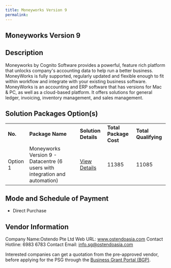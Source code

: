 ```yaml
---
title: Moneyworks Version 9
permalink: 
---
```


## Moneyworks Version 9

## Description

Moneyworks by Cognito Software provides a powerful, feature rich platform that unlocks company's accounting data to help run a better business. MoneyWorks is fully supported, regularly updated and flexible enough to fit within workflow and integrate with your existing business software. MoneyWorks is an accounting and ERP software that has versions for Mac & PC, as well as a cloud-based platform. It offers solutions for general ledger, invoicing, inventory management, and sales management.

## Solution Packages Option(s)

<table>
<tr>
<td><b>No.</b></td>
<td><b>Package Name</b></td>
<td><b>Solution Details</b></td>
<td><b>Total Package Cost</b></td>
<td><b>Total Qualifying</b></td>
</tr>
<tr>
<td>Option 1</td>
<td>Moneyworks Version 9 - Datacentre (6 users with integration and automation) </td>
<td><a href='https://www.gobusiness.gov.sg/images/psg/Desensitised_Ostendo-Moneywork-Annex_3_CR_wef_28_Oct_21_Part_5.pdf'>View Details</a></td>
<td>11385</td>
<td>11085</td>
</tr>
</table>

## Mode and Schedule of Payment

 - Direct Purchase

## Vendor Information

 Company Name:Ostendo Pte Ltd 
Web URL: www.ostendoasia.com 
Contact Hotline: 6983 6783 
Contact Email: info.sg@ostendoasia.com 


Interested companies can get a quotation from the pre-approved vendor, before applying for the PSG through the <a href='https://www.businessgrants.gov.sg/'>Business Grant Portal (BGP)</a>.
